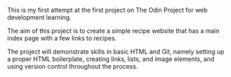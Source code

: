 This is my first attempt at the first project on The Odin Project for web development learning.

The aim of this project is to create a simple recipe website that has a main index page with a few links to recipes.

The project will demonstrate skills in basic HTML and Git, namely setting up a proper HTML boilerplate, creating links, lists, and image elements, and using version control throughout the process.